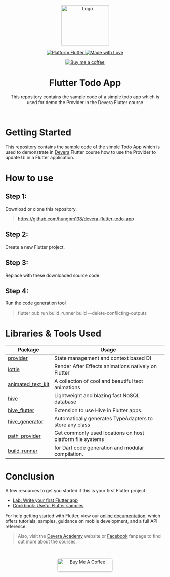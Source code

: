<p align="center">
  <a href="https://devera.vn/">
    <img src="https://i.ibb.co/g9xNY1k/Devera-Logo.png" alt="Logo" width=151 height=127/>
  </a>
</p>

<p align="center">
  <a href="https://flutter.dev">
    <img src="https://img.shields.io/badge/Platform-Flutter-02569B?logo=flutter" alt="Platform Flutter"/>
  </a>
  <a href="https://flutter.dev">
    <img src="https://img.shields.io/badge/Made%20with-Love-1f425f.svg" alt="Made with Love" />
  </a>
<p>

<p align="center">
  <a href="www.buymeacoffee.com/hungnm138">
    <img src="https://img.shields.io/badge/Buy%20Me%20a%20Coffee-ffdd00?style=for-the-badge&logo=buy-me-a-coffee&logoColor=black" alt="Buy me a coffee"/>
  </a>
</p>

<h1 align="center">Flutter Todo App</h1>

<p align="center">This repository contains the sample code of a simple todo app which is used for demo the Provider in the Devera Flutter course</p>

<br/>

# Getting Started

This repository contains the sample code of the simple Todo App which is used to demonstrate in [Devera](https://devera.vn) Flutter course how to use the Provider to update UI in a Flutter application.

# How to use

## Step 1: 
Download or clone this repository.
> https://github.com/hungnm138/devera-flutter-todo-app 

## Step 2:
Create a new Flutter project.

## Step 3:
Replace with these downloaded source code.

## Step 4:
Run the code generation tool
> flutter pub run build_runner build --delete-conflicting-outputs

# Libraries & Tools Used
| Package  | Usage |
| ------ | ------ |
| [provider](https://pub.dev/packages/provider) | State management and context based DI
| [lottie](https://pub.dev/packages/lottie) | Render After Effects animations natively on Flutter
| [animated_text_kit](https://pub.dev/packages/animated_text_kit) | A collection of cool and beautiful text animations
| [hive](https://pub.dev/packages/hive) | Lightweight and blazing fast NoSQL database
| [hive_flutter](https://pub.dev/packages/hive_flutter) | Extension to use Hive in Flutter apps.
| [hive_generator](https://pub.dev/packages/hive_generator) | Automatically generates TypeAdapters to store any class
| [path_provider](https://pub.dev/packages/path_provider) | Get commonly used locations on host platform file systems
| [build_runner](https://pub.dev/packages/build_runner) | for Dart code generation and modular compilation.

# Conclusion

A few resources to get you started if this is your first Flutter project:

- [Lab: Write your first Flutter app](https://flutter.dev/docs/get-started/codelab)
- [Cookbook: Useful Flutter samples](https://flutter.dev/docs/cookbook)

For help getting started with Flutter, view our
[online documentation](https://flutter.dev/docs), which offers tutorials,
samples, guidance on mobile development, and a full API reference.

> Also, visit the [Devera Academy](https://devera.vn) website or [Facebook](https://www.facebook.com/DeveraAcademy/) fanpage to find out more about the courses.

<br/>

<p align="center">
  <a href="https://www.buymeacoffee.com/hungnm138" target="_blank">
    <img src="https://cdn.buymeacoffee.com/buttons/default-orange.png" alt="Buy Me A Coffee" style="height: 41px !important;width: 174px !important;box-shadow: 0px 3px 2px 0px rgba(190, 190, 190, 0.5) !important;-webkit-box-shadow: 0px 3px 2px 0px rgba(190, 190, 190, 0.5) !important; border-radius: 5px !important;" >
  </a>
</p>
